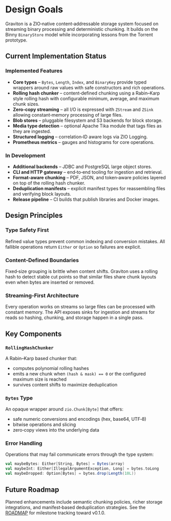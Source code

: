# Design Goals

Graviton is a ZIO‑native content‑addressable storage system focused on
streaming binary processing and deterministic chunking.  It builds on the
Binny `BinaryStore` model while incorporating lessons from the Torrent
prototype.

## Current Implementation Status

### Implemented Features

- **Core types** – `Bytes`, `Length`, `Index`, and `BinaryKey` provide typed
  wrappers around raw values with safe constructors and rich operations.
- **Rolling hash chunker** – content‑defined chunking using a Rabin–Karp style
  rolling hash with configurable minimum, average, and maximum chunk sizes.
- **Zero‑copy streaming** – all I/O is expressed with `ZStream` and `ZSink`
  allowing constant‑memory processing of large files.
- **Blob stores** – pluggable filesystem and S3 backends for block storage.
- **Media type detection** – optional Apache Tika module that tags files as they
  are ingested.
- **Structured logging** – correlation‑ID aware logs via ZIO Logging.
- **Prometheus metrics** – gauges and histograms for core operations.

### In Development

- **Additional backends** – JDBC and PostgreSQL large object stores.
- **CLI and HTTP gateway** – end‑to‑end tooling for ingestion and retrieval.
- **Format‑aware chunking** – PDF, JSON, and token‑aware policies layered on top
  of the rolling hash chunker.
- **Deduplication manifests** – explicit manifest types for reassembling files
  and verifying block layouts.
- **Release pipeline** – CI builds that publish libraries and Docker images.

## Design Principles

### Type Safety First

Refined value types prevent common indexing and conversion mistakes.  All
fallible operations return `Either` or `Option` so failures are explicit.

### Content‑Defined Boundaries

Fixed‑size grouping is brittle when content shifts.  Graviton uses a rolling
hash to detect stable cut points so that similar files share chunk layouts even
when bytes are inserted or removed.

### Streaming‑First Architecture

Every operation works on streams so large files can be processed with constant
memory.  The API exposes sinks for ingestion and streams for reads so hashing,
chunking, and storage happen in a single pass.

## Key Components

### `RollingHashChunker`

A Rabin–Karp based chunker that:

- computes polynomial rolling hashes
- emits a new chunk when `(hash & mask) == 0` or the configured maximum size is
  reached
- survives content shifts to maximize deduplication

### `Bytes` Type

An opaque wrapper around `zio.Chunk[Byte]` that offers:

- safe numeric conversions and encodings (hex, base64, UTF‑8)
- bitwise operations and slicing
- zero‑copy views into the underlying data

### Error Handling

Operations that may fail communicate errors through the type system:

```scala
val maybeBytes: Either[String, Bytes] = Bytes(array)
val maybeInt: Either[IllegalArgumentException, Long] = bytes.toLong
val maybeDropped: Option[Bytes] = bytes.drop(Length(10L))
```

## Future Roadmap

Planned enhancements include semantic chunking policies, richer storage
integrations, and manifest‑based deduplication strategies.  See the
[ROADMAP](roadmap.md) for milestone tracking toward v0.1.0.

